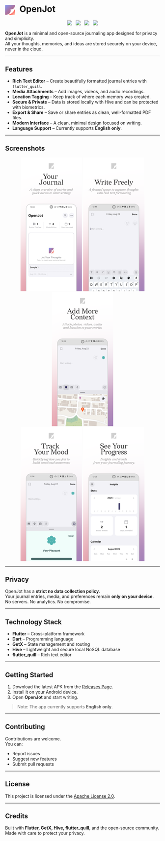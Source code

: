 # <img src="assets/app_icon.svg" alt="OpenJot Logo" width="32" height="32" style="vertical-align: middle; margin-right: 8px;"> OpenJot

<p align="center">
  <img src="https://img.shields.io/badge/Built%20with-Flutter-02569B?style=flat&logo=flutter&logoColor=white">&nbsp;&nbsp;
  <img src="https://img.shields.io/github/license/YourUsername/open_jot?style=flat-square">&nbsp;&nbsp;
  <img src="https://img.shields.io/github/issues/YourUsername/open_jot?style=flat-square">&nbsp;&nbsp;
  <img src="https://img.shields.io/github/stars/YourUsername/open_jot?style=flat-square">
</p>

**OpenJot** is a minimal and open-source journaling app designed for privacy and simplicity.  
All your thoughts, memories, and ideas are stored securely on your device, never in the cloud.

---

## Features

- **Rich Text Editor** – Create beautifully formatted journal entries with `flutter_quill`.
- **Media Attachments** – Add images, videos, and audio recordings.
- **Location Tagging** – Keep track of where each memory was created.
- **Secure & Private** – Data is stored locally with Hive and can be protected with biometrics.
- **Export & Share** – Save or share entries as clean, well-formatted PDF files.
- **Modern Interface** – A clean, minimal design focused on writing.
- **Language Support** – Currently supports **English only**.

---

## Screenshots

<p align="center">
  <img src="screenshots/1.png" width="200" />
  <img src="screenshots/2.png" width="200" />
  <img src="screenshots/3.png" width="200" /><br/>
  <img src="screenshots/4.png" width="200" />
  <img src="screenshots/5.png" width="200" />
</p>

---

## Privacy

OpenJot has a **strict no data collection policy**.  
Your journal entries, media, and preferences remain **only on your device**.  
No servers. No analytics. No compromise.

---

## Technology Stack

- **Flutter** – Cross-platform framework
- **Dart** – Programming language
- **GetX** – State management and routing
- **Hive** – Lightweight and secure local NoSQL database
- **flutter_quill** – Rich text editor

---

## Getting Started

1. Download the latest APK from the [Releases Page](https://github.com/YourUsername/open_jot/releases).
2. Install it on your Android device.
3. Open **OpenJot** and start writing.

> Note: The app currently supports **English only**.

---

## Contributing

Contributions are welcome.  
You can:
- Report issues
- Suggest new features
- Submit pull requests

---

## License

This project is licensed under the [Apache License 2.0](https://www.apache.org/licenses/LICENSE-2.0).

---

## Credits

Built with **Flutter, GetX, Hive, flutter_quill**, and the open-source community.  
Made with care to protect your privacy.  
